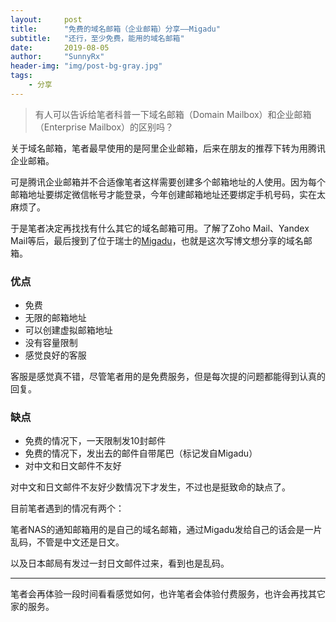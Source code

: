 ```yaml
---
layout:     post
title:      "免费的域名邮箱（企业邮箱）分享——Migadu"
subtitle:   "还行，至少免费，能用的域名邮箱"
date:       2019-08-05
author:     "SunnyRx"
header-img: "img/post-bg-gray.jpg"
tags:
    - 分享
---
```


> 有人可以告诉给笔者科普一下域名邮箱（Domain Mailbox）和企业邮箱（Enterprise Mailbox）的区别吗？

关于域名邮箱，笔者最早使用的是阿里企业邮箱，后来在朋友的推荐下转为用腾讯企业邮箱。

可是腾讯企业邮箱并不合适像笔者这样需要创建多个邮箱地址的人使用。因为每个邮箱地址要绑定微信帐号才能登录，今年创建邮箱地址还要绑定手机号码，实在太麻烦了。

于是笔者决定再找找有什么其它的域名邮箱可用。了解了Zoho Mail、Yandex Mail等后，最后搜到了位于瑞士的[Migadu](https://www.migadu.com/)，也就是这次写博文想分享的域名邮箱。

### 优点

- 免费
- 无限的邮箱地址
- 可以创建虚拟邮箱地址
- 没有容量限制
- 感觉良好的客服

客服是感觉真不错，尽管笔者用的是免费服务，但是每次提的问题都能得到认真的回复。

### 缺点

- 免费的情况下，一天限制发10封邮件
- 免费的情况下，发出去的邮件自带尾巴（标记发自Migadu）
- 对中文和日文邮件不友好

对中文和日文邮件不友好少数情况下才发生，不过也是挺致命的缺点了。

目前笔者遇到的情况有两个：

笔者NAS的通知邮箱用的是自己的域名邮箱，通过Migadu发给自己的话会是一片乱码，不管是中文还是日文。

以及日本邮局有发过一封日文邮件过来，看到也是乱码。

---

笔者会再体验一段时间看看感觉如何，也许笔者会体验付费服务，也许会再找其它家的服务。